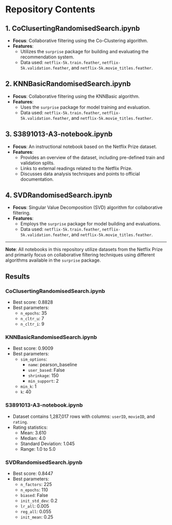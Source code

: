 # Repository Contents

## 1. CoClusertingRandomisedSearch.ipynb
- **Focus**: Collaborative filtering using the Co-Clustering algorithm.
- **Features**:
  - Utilizes the `surprise` package for building and evaluating the recommendation system.
  - Data used: `netflix-5k.train.feather`, `netflix-5k.validation.feather`, and `netflix-5k.movie_titles.feather`.

## 2. KNNBasicRandomisedSearch.ipynb
- **Focus**: Collaborative filtering using the KNNBasic algorithm.
- **Features**:
  - Uses the `surprise` package for model training and evaluation.
  - Data used: `netflix-5k.train.feather`, `netflix-5k.validation.feather`, and `netflix-5k.movie_titles.feather`.

## 3. S3891013-A3-notebook.ipynb
- **Focus**: An instructional notebook based on the Netflix Prize dataset.
- **Features**:
  - Provides an overview of the dataset, including pre-defined train and validation splits.
  - Links to external readings related to the Netflix Prize.
  - Discusses data analysis techniques and points to official documentation.

## 4. SVDRandomisedSearch.ipynb
- **Focus**: Singular Value Decomposition (SVD) algorithm for collaborative filtering.
- **Features**:
  - Employs the `surprise` package for model building and evaluations.
  - Data used: `netflix-5k.train.feather`, `netflix-5k.validation.feather`, and `netflix-5k.movie_titles.feather`.

---

**Note**: All notebooks in this repository utilize datasets from the Netflix Prize and primarily focus on collaborative filtering techniques using different algorithms available in the `surprise` package.


## Results

### CoClusertingRandomisedSearch.ipynb
- Best score: 0.8828
- Best parameters:
  - `n_epochs`: 35
  - `n_cltr_u`: 7
  - `n_cltr_i`: 9

### KNNBasicRandomisedSearch.ipynb
- Best score: 0.9009
- Best parameters:
  - `sim_options`: 
    - `name`: pearson_baseline
    - `user_based`: False
    - `shrinkage`: 150
    - `min_support`: 2
  - `min_k`: 1
  - `k`: 40

### S3891013-A3-notebook.ipynb
- Dataset contains 1,287,017 rows with columns: `userID`, `movieID`, and `rating`.
- Rating statistics:
  - Mean: 3.610
  - Median: 4.0
  - Standard Deviation: 1.045
  - Range: 1.0 to 5.0

### SVDRandomisedSearch.ipynb
- Best score: 0.8447
- Best parameters:
  - `n_factors`: 225
  - `n_epochs`: 110
  - `biased`: False
  - `init_std_dev`: 0.2
  - `lr_all`: 0.005
  - `reg_all`: 0.055
  - `init_mean`: 0.25
